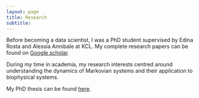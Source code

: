 ```yaml
---
layout: page
title: Research
subtitle:
---
```


Before becoming a data scientist, I was a PhD student supervised by Edina Rosta
and Alessia Annibale at KCL. My complete research papers can be found on [Google scholar](https://scholar.google.co.uk/citations?user=fvfoIoMAAAAJ&hl=en).

During my time in academia, my research interests centred around understanding the dynamics of Markovian systems and their application to biophysical systems.

My PhD thesis can be found [here](/assets/kells_thesis.pdf).
